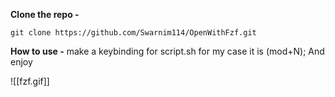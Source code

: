**Clone the repo -** 
```
git clone https://github.com/Swarnim114/OpenWithFzf.git
```

**How to use -**
make a keybinding for script.sh for my case it is (mod+N);
And enjoy 

![[fzf.gif]]
